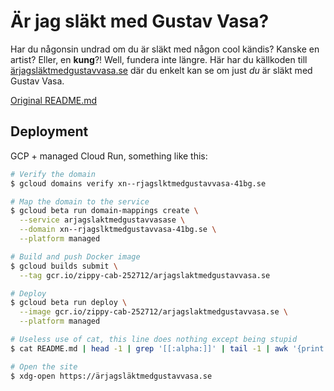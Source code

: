# Är jag släkt med Gustav Vasa?

Har du någonsin undrad om du är släkt med någon cool kändis? Kanske en artist?
Eller, en **kung**?! Well, fundera inte längre. Här har du källkoden till
[ärjagsläktmedgustavvasa.se](https://ärjagsläktmedgustavvasa.se) där du enkelt
kan se om just *du* är släkt med Gustav Vasa.

[Original README.md](README_REACT.md)

## Deployment

GCP + managed Cloud Run, something like this:

```sh
# Verify the domain
$ gcloud domains verify xn--rjagslktmedgustavvasa-41bg.se

# Map the domain to the service
$ gcloud beta run domain-mappings create \
  --service arjagslaktmedgustavvasase \
  --domain xn--rjagslktmedgustavvasa-41bg.se \
  --platform managed

# Build and push Docker image
$ gcloud builds submit \
  --tag gcr.io/zippy-cab-252712/arjagslaktmedgustavvasa.se

# Deploy
$ gcloud beta run deploy \
  --image gcr.io/zippy-cab-252712/arjagslaktmedgustavvasa.se \
  --platform managed

# Useless use of cat, this line does nothing except being stupid
$ cat README.md | head -1 | grep '[[:alpha:]]' | tail -1 | awk '{print $6 " " $7}' | sed 's,?,,'

# Open the site
$ xdg-open https://ärjagsläktmedgustavvasa.se
```
